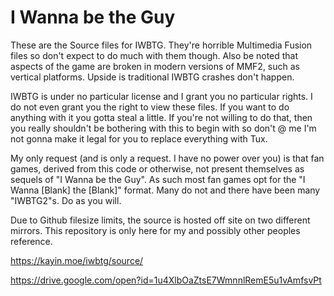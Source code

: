 # I Wanna be the Guy
These are the Source files for IWBTG. They're horrible Multimedia Fusion files so don't expect to do much with them though. Also be noted that aspects of the game are broken in modern versions of MMF2, such as vertical platforms. Upside is traditional IWBTG crashes don't happen.

IWBTG is under no particular license and I grant you no particular rights. I do not even grant you the right to view these files. If you want to do anything with it you gotta steal a little. If you're not willing to do that, then you really shouldn't be bothering with this to begin with so don't @ me I'm not gonna make it legal for you to replace everything with Tux.

My only request (and is only a request. I have no power over you) is that fan games, derived from this code or otherwise, not present themselves as sequels of "I Wanna be the Guy". As such most fan games opt for the "I Wanna [Blank] the [Blank]" format. Many do not and there have been many "IWBTG2"s. Do as you will.

Due to Github filesize limits, the source is hosted off site on two different mirrors. This repository is only here for my and possibly other peoples reference.

https://kayin.moe/iwbtg/source/

https://drive.google.com/open?id=1u4XlbOaZtsE7WmnnlRemE5u1vAmfsvPt
